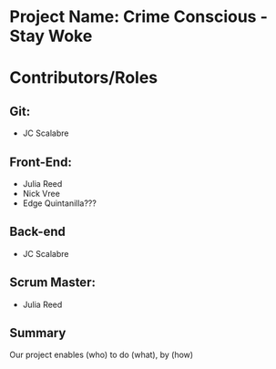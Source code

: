 # Project Name: Crime Conscious - Stay Woke

# Contributors/Roles

## Git: 
* JC Scalabre

## Front-End: 
* Julia Reed
* Nick Vree
* Edge Quintanilla???

## Back-end
* JC Scalabre

## Scrum Master: 
* Julia Reed


## Summary
Our project enables (who) to do (what), by (how)
